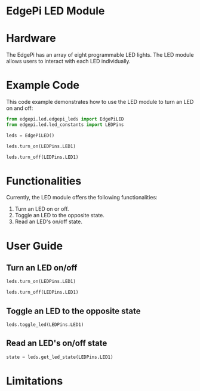 # EdgePi LED Module

# Hardware

The EdgePi has an array of eight programmable LED lights. The LED module allows users to interact with each LED individually.

# Example Code
This code example demonstrates how to use the LED module to turn an LED on and off:
```python
from edgepi.led.edgepi_leds import EdgePiLED
from edgepi.led.led_constants import LEDPins

leds = EdgePiLED()

leds.turn_on(LEDPins.LED1)

leds.turn_off(LEDPins.LED1)
```

# Functionalities

Currently, the LED module offers the following functionalities:
1. Turn an LED on or off.
2. Toggle an LED to the opposite state.
3. Read an LED's on/off state.

# User Guide

## Turn an LED on/off
```python
leds.turn_on(LEDPins.LED1)

leds.turn_off(LEDPins.LED1)
```

## Toggle an LED to the opposite state
```python
leds.toggle_led(LEDPins.LED1)
```

## Read an LED's on/off state
```python
state = leds.get_led_state(LEDPins.LED1)
```

# Limitations
